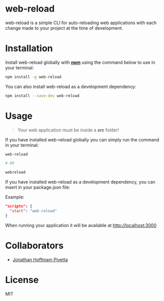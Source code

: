 # web-reload

web-reload is a simple CLI for auto-reloading web applications with each change made to your project at the time of development.

# Installation

Install web-reload globally with [**npm**](http://npmjs.org/) using the command below to use in your terminal:

```bash
npm install -g web-reload
```

You can also install web-reload as a development dependency:

```bash
npm install --save-dev web-reload
```

# Usage

> Your web application must be inside a ***src*** folder!

If you have installed web-reload globally you can simply run the command in your terminal:

```bash
web-reload

# OR

webreload
```

If you have installed web-reload as a development dependency, you can insert in your package.json file:

Example:

```json
"scripts": {
  "start": "web-reload"
}
```

When running your application it will be available at <http://localhost:3000>

# Collaborators

- [Jonathan Hoffmam Pivetta](https://github.com/jonhoffmam)

# License

MIT
